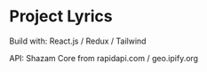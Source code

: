 # Project Lyrics

Build with: React.js / Redux / Tailwind

API: Shazam Core from rapidapi.com / geo.ipify.org
